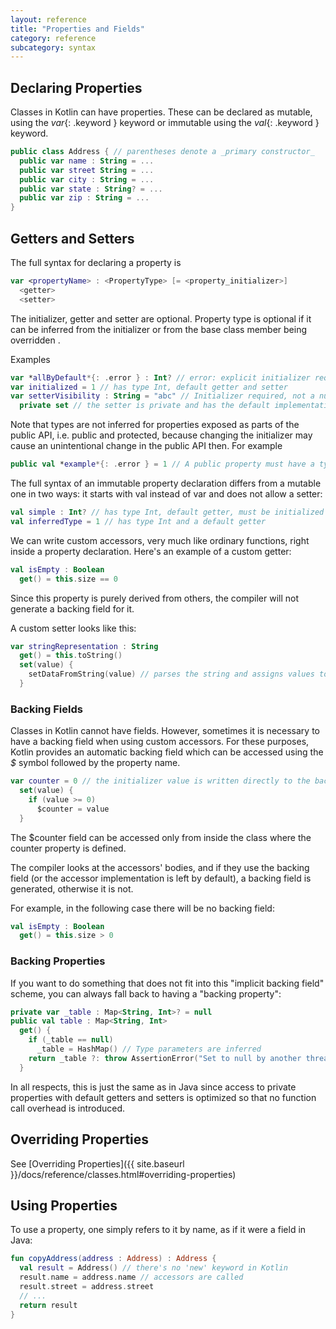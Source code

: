 ```yaml
---
layout: reference
title: "Properties and Fields"
category: reference
subcategory: syntax
---
```


## Declaring Properties

Classes in Kotlin can have properties. These can be declared as mutable, using the *var*{: .keyword } keyword or immutable using the *val*{: .keyword } keyword.

``` kotlin
public class Address { // parentheses denote a _primary constructor_
  public var name : String = ...
  public var street String = ...
  public var city : String = ...
  public var state : String? = ...
  public var zip : String = ...
}
```

## Getters and Setters

The full syntax for declaring a property is

``` kotlin
var <propertyName> : <PropertyType> [= <property_initializer>]
  <getter>
  <setter>
```

The initializer, getter and setter are optional. Property type is optional if it can be inferred from the initializer or from the base class member being overridden .

Examples

``` kotlin
var *allByDefault*{: .error } : Int? // error: explicit initializer required, default getter and setter implied
var initialized = 1 // has type Int, default getter and setter
var setterVisibility : String = "abc" // Initializer required, not a nullable type
  private set // the setter is private and has the default implementation
```

Note that types are not inferred for properties exposed as parts of the public API, i.e. public and protected, because changing the initializer may cause an unintentional change in the public API then. For example

``` kotlin
public val *example*{: .error } = 1 // A public property must have a type specified explicitly
```

The full syntax of an immutable property declaration differs from a mutable one in two ways: it starts with val instead of var and does not allow a setter:

``` kotlin
val simple : Int? // has type Int, default getter, must be initialized in constructor
val inferredType = 1 // has type Int and a default getter
```

We can write custom accessors, very much like ordinary functions, right inside a property declaration. Here's an example of a custom getter:

``` kotlin
val isEmpty : Boolean
  get() = this.size == 0
```

Since this property is purely derived from others, the compiler will not generate a backing field for it.

A custom setter looks like this:

``` kotlin
var stringRepresentation : String
  get() = this.toString()
  set(value) {
    setDataFromString(value) // parses the string and assigns values to other properties
  }
```

### Backing Fields

Classes in Kotlin cannot have fields. However, sometimes it is necessary to have a backing field when using custom accessors. For these purposes, Kotlin provides
an automatic backing field which can be accessed using the *$* symbol followed by the property name.

``` kotlin
var counter = 0 // the initializer value is written directly to the backing field
  set(value) {
    if (value >= 0)
      $counter = value
  }
```

The $counter field can be accessed only from inside the class where the counter property is defined.

The compiler looks at the accessors' bodies, and if they use the backing field (or the accessor implementation is left by default), a backing field is generated, otherwise it is not.

For example, in the following case there will be no backing field:

``` kotlin
val isEmpty : Boolean
  get() = this.size > 0
```


### Backing Properties

If you want to do something that does not fit into this "implicit backing field" scheme, you can always fall back to having a "backing property":

``` kotlin
private var _table : Map<String, Int>? = null
public val table : Map<String, Int>
  get() {
    if (_table == null)
      _table = HashMap() // Type parameters are inferred
    return _table ?: throw AssertionError("Set to null by another thread")
  }
```

In all respects, this is just the same as in Java since access to private properties with default getters and setters is optimized so that no function call overhead is introduced.

## Overriding Properties

See [Overriding Properties]({{ site.baseurl }}/docs/reference/classes.html#overriding-properties)

## Using Properties

To use a property, one simply refers to it by name, as if it were a field in Java:

``` kotlin
fun copyAddress(address : Address) : Address {
  val result = Address() // there's no 'new' keyword in Kotlin
  result.name = address.name // accessors are called
  result.street = address.street
  // ...
  return result
}
```
